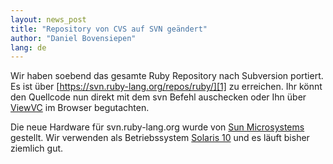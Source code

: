 ```yaml
---
layout: news_post
title: "Repository von CVS auf SVN geändert"
author: "Daniel Bovensiepen"
lang: de
---
```


Wir haben soebend das gesamte Ruby Repository nach Subversion portiert.
Es ist über [https://svn.ruby-lang.org/repos/ruby/][1] zu erreichen. Ihr
könnt den Quellcode nun direkt mit dem svn Befehl auschecken oder Ihn
über [ViewVC][2] im Browser begutachten.

Die neue Hardware für svn.ruby-lang.org wurde von [Sun Microsystems][3]
gestellt. Wir verwenden als Betriebssystem [Solaris 10][4] und es läuft
bisher ziemlich gut.



[1]: https://svn.ruby-lang.org/repos/ruby/
[2]: https://svn.ruby-lang.org/cgi-bin/viewvc.cgi?root=ruby
[3]: http://www.sun.com
[4]: http://www.sun.com/software/solaris/
